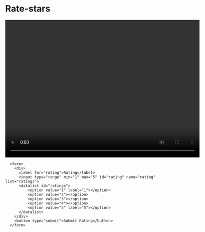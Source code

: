 # Rate-stars
<!DOCTYPE html>
<html lang="en">
<head>
    <meta charset="UTF-8">
    <meta name="viewport" content="width=device-width, initial-scale=1.0">
    <title>Document</title>
</head>
<body>
    <video controls width="620" height="440">
        <source src="223.mkv" type="video/mp4">
      </video>
    
      <form>
        <div>
          <label for="rating">Rating</label>
          <input type="range" min="1" max="5" id="rating" name="rating" list="ratings">
          <datalist id="ratings">
              <option value="1" label="1"></option>
              <option value="2"></option>
              <option value="3"></option>
              <option value="4"></option>
              <option value="5" label="5"></option>
          </datalist>
        </div>
        <button type="submit">Submit Rating</button>
      </form>
</body>
</html>
